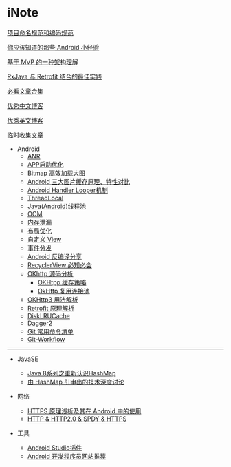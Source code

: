 # iNote
[项目命名规范和编码规范](https://github.com/ribot/android-guidelines/blob/master/project_and_code_guidelines.md)

[你应该知道的那些 Android 小经验](https://github.com/spring2613/iNote/blob/master/Awesome-article/%E4%BD%A0%E5%BA%94%E8%AF%A5%E7%9F%A5%E9%81%93%E7%9A%84%E9%82%A3%E4%BA%9BAndroid%E5%B0%8F%E7%BB%8F%E9%AA%8C.md)

[基于 MVP 的一种架构理解](https://github.com/ribot/android-guidelines/blob/master/architecture_guidelines/android_architecture.md)

[RxJava 与 Retrofit 结合的最佳实践](http://gank.io/post/56e80c2c677659311bed9841)

[必看文章合集](https://github.com/spring2613/iNote/blob/master/Awesome-article/%E5%BF%85%E7%9C%8B%E6%96%87%E7%AB%A0.md)

[优秀中文博客](https://github.com/spring2613/iNote/blob/master/Awesome-article/%E4%B8%AD%E6%96%87%E6%8A%80%E6%9C%AF%E5%8D%9A%E5%AE%A2.md)

[优秀英文博客](https://github.com/spring2613/iNote/blob/master/Awesome-article/%E8%8B%B1%E6%96%87%E6%8A%80%E6%9C%AF%E5%8D%9A%E5%AE%A2.md)



[临时收集文章](https://github.com/spring2613/iNote/blob/master/Awesome-article/%E4%B8%B4%E6%97%B6%E6%94%B6%E9%9B%86%E6%96%87%E7%AB%A0.md)

* Android
  * [ANR](https://github.com/spring2613/iNote/blob/master/Part%20-%201/Android/ANR.md)
  * [APP启动优化](https://github.com/spring2613/iNote/blob/master/Part%20-%201/Android/APP%E5%90%AF%E5%8A%A8%E4%BC%98%E5%8C%96.md)
  * [Bitmap 高效加载大图](https://github.com/spring2613/iNote/blob/master/Part%20-%201/Android/Bitmap%20%E9%AB%98%E6%95%88%E5%8A%A0%E8%BD%BD%E5%A4%A7%E5%9B%BE.md)
  * [Android 三大图片缓存原理、特性对比](http://www.trinea.cn/android/android-image-cache-compare/)
  * [Android Handler Looper机制](https://github.com/spring2613/iNote/blob/master/Part%20-%201/Android/Android%20Handler%20Looper%E6%9C%BA%E5%88%B6.md)
  * [ThreadLocal](https://github.com/spring2613/iNote/blob/master/Part%20-%201/Android/ThreadLocal.md)
  * [Java(Android)线程池](http://www.trinea.cn/android/java-android-thread-pool/)
  * [OOM](https://github.com/spring2613/iNote/blob/master/Part%20-%201/Android/OOM.md)
  * [内存泄漏](https://github.com/spring2613/iNote/blob/master/Part%20-%201/Android/%E5%86%85%E5%AD%98%E6%B3%84%E6%BC%8F.md)
  * [布局优化](https://github.com/spring2613/iNote/blob/master/Part%20-%201/Android/%E5%B8%83%E5%B1%80%E4%BC%98%E5%8C%96.md)
  * [自定义 View](https://github.com/spring2613/iNote/blob/master/Part%20-%201/Android/%E8%87%AA%E5%AE%9A%E4%B9%89View%E7%9F%A5%E8%AF%86%E5%82%A8%E5%A4%87.md)
  * [事件分发](https://github.com/spring2613/iNote/blob/master/Part%20-%201/Android/%E4%BA%8B%E4%BB%B6%E5%88%86%E5%8F%91%E6%B5%81%E7%A8%8B.md)
  * [Android 反编译分享](https://github.com/spring2613/iNote/blob/master/Part%20-%201/Android/Android%E5%8F%8D%E7%BC%96%E8%AF%91%E5%88%86%E4%BA%AB.md)
  * [RecyclerView 必知必会](https://github.com/spring2613/iNote/blob/master/Part%20-%201/Android/OkHttp3%20%E7%94%A8%E6%B3%95%E5%85%A8%E8%A7%A3%E6%9E%90.md)
  * [OKhttp 源码分析](https://github.com/spring2613/iNote/blob/master/Part%20-%201/Android/OkHttp%E6%BA%90%E7%A0%81%E5%88%86%E6%9E%90.md)
    * [OKHtpp 缓存策略](https://github.com/spring2613/iNote/blob/master/Part%20-%201/Android/OkHttp%20%E7%BC%93%E5%AD%98%E7%AD%96%E7%95%A5.md)
    * [OkHttp 复用连接池](https://github.com/spring2613/iNote/blob/master/Part%20-%201/Android/OkHttp%20%E5%A4%8D%E7%94%A8%E8%BF%9E%E6%8E%A5%E6%B1%A0.md)
  * [OKHttp3 用法解析](https://github.com/spring2613/iNote/blob/master/Part%20-%201/Android/OkHttp3%20%E7%94%A8%E6%B3%95%E5%85%A8%E8%A7%A3%E6%9E%90.md)
  * [Retrofit 原理解析](https://github.com/spring2613/iNote/blob/master/Part%20-%201/Android/Retrofit%E5%8E%9F%E7%90%86%E5%89%96%E6%9E%90.md)
  * [DiskLRUCache](https://github.com/spring2613/iNote/blob/master/Part%20-%201/Android/DiskLruCache.md)
  * [Dagger2](https://github.com/spring2613/iNote/blob/master/Part%20-%201/Android/Dagger2.md)
  * [Git 常用命令清单](https://github.com/spring2613/iNote/blob/master/Part%20-%201/Android/Git%E5%B8%B8%E7%94%A8%E5%91%BD%E4%BB%A4%E6%B8%85%E5%8D%95.md)
  * [Git-Workflow](https://github.com/spring2613/iNote/blob/master/Part%20-%201/Android/Git-Workflow.md)

-----------

* JavaSE
  * [Java 8系列之重新认识HashMap](https://tech.meituan.com/java-hashmap.html)
  * [由 HashMap 引申出的技术深度讨论](https://zhuanlan.zhihu.com/p/27325430?utm_medium=social&utm_source=weibo)








* 网络
  * [HTTPS 原理浅析及其在 Android 中的使用](http://blog.csdn.net/tencent_bugly/article/details/72626127)
  * [HTTP & HTTP2.0 & SPDY & HTTPS](http://www.alloyteam.com/2016/07/httphttp2-0spdyhttps-reading-this-is-enough/)






* 工具
  * [Android Studio插件](https://github.com/spring2613/iNote/blob/master/Part%20-%201/Android/Android%20Studio%E6%8F%92%E4%BB%B6.md)
  * [Android 开发程序员网站推荐](https://github.com/spring2613/iNote/blob/master/Part%20-%201/Android/Android%20%E5%BC%80%E5%8F%91%E7%A8%8B%E5%BA%8F%E5%91%98%E7%BD%91%E7%AB%99%E6%8E%A8%E8%8D%90.md)







